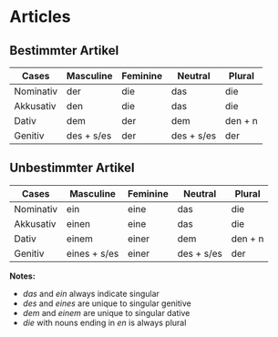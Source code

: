 # Articles

## Bestimmter Artikel

| Cases     | Masculine  | Feminine | Neutral    | Plural  |
|-----------|------------|----------|------------|---------|
| Nominativ | der        | die      | das        | die     |
| Akkusativ | den        | die      | das        | die     |
| Dativ     | dem        | der      | dem        | den + n |
| Genitiv   | des + s/es | der      | des + s/es | der     |

## Unbestimmter Artikel

| Cases     | Masculine     | Feminine | Neutral    | Plural  |
|-----------|---------------|---------|------------|---------|
| Nominativ | ein           | eine    | das        | die     |
| Akkusativ | einen         | eine    | das        | die     |
| Dativ     | einem         | einer   | dem        | den + n |
| Genitiv   | eines + s/es  | einer   | des + s/es | der     |

**Notes:**
* _das_ and _ein_ always indicate singular
* _des_ and _eines_ are unique to singular genitive
* _dem_ and _einem_ are unique to singular dative
* _die_ with nouns ending in _en_ is always plural
